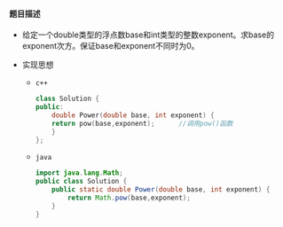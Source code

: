#### 题目描述

* 给定一个double类型的浮点数base和int类型的整数exponent。求base的exponent次方。保证base和exponent不同时为0。

* 实现思想

  * `c++`

    ```c++
    class Solution {
    public:
        double Power(double base, int exponent) {
        return pow(base,exponent);		//调用pow()函数
        }
    };
    ```

  * `java`

    ```java
    import java.lang.Math;
    public class Solution {
        public static double Power(double base, int exponent) {
            return Math.pow(base,exponent);
        }
    }
    ```

    

